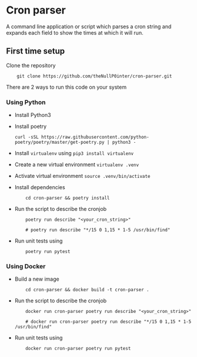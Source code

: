 # Cron parser 

A command line application or script which parses a cron string and expands each field
to show the times at which it will run.



## First time setup

Clone the repository
```
    git clone https://github.com/theNullP0inter/cron-parser.git
```

There are 2 ways to run this code on your system


### Using Python

* Install Python3

* Install poetry
    ```
    curl -sSL https://raw.githubusercontent.com/python-poetry/poetry/master/get-poetry.py | python3 -
    ```
* Install `virtualenv` using `pip3 install virtualenv`
* Create a new virtual environment `virtualenv .venv`
* Activate virtual environment `source .venv/bin/activate`
* Install dependencies
    ```
        cd cron-parser && poetry install
    ```
* Run the script to describe the cronjob
    ```
        poetry run describe "<your_cron_string>"
        
        # poetry run describe "*/15 0 1,15 * 1-5 /usr/bin/find"

    ```

* Run unit tests using
    ``` 
        poetry run pytest
    ```



### Using Docker

* Build a new image
    ```
        cd cron-parser && docker build -t cron-parser .
    ```
* Run the script to describe the cronjob
    ```
        docker run cron-parser poetry run describe "<your_cron_string>"

        # docker run cron-parser poetry run describe "*/15 0 1,15 * 1-5 /usr/bin/find"
    ```

* Run unit tests using
    ```
        docker run cron-parser poetry run pytest
    ```